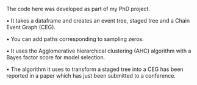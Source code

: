 The code here was developed as part of my PhD project.

• It takes a dataframe and creates an event tree, staged tree and a Chain Event Graph (CEG).

• You can add paths corresponding to sampling zeros.

• It uses the Agglomerative hierarchical clustering (AHC) algorithm with a Bayes factor score for model selection.

• The algorithm it uses to transform a staged tree into a CEG has been reported in a paper which has just been submitted to a conference.

